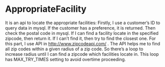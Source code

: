 # AppropriateFacility
It is an api to locate the appropriate facilities: 
Firstly, I use a customer’s ID to query data in mysql. If the customer has a preference, it is returned.
Then check the postal code in mysql. If I can find a facility locate in the specified zipcode, then return it. If I can’t find it, then try to find the closest one. 
For this part, I use API in http://www.zipcodeapi.com/ . The API helps me to find all zip codes within a given radius of a zip code. So there’s a loop to increase radius until I can find a zipcode which facilities locate in. This loop has MAX_TRY_TIMES setting to avoid overtime proceeding.
